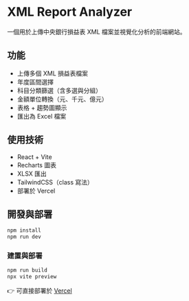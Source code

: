 # XML Report Analyzer

一個用於上傳中央銀行損益表 XML 檔案並視覺化分析的前端網站。

## 功能

- 上傳多個 XML 損益表檔案
- 年度區間選擇
- 科目分類篩選（含多選與分組）
- 金額單位轉換（元、千元、億元）
- 表格 + 趨勢圖顯示
- 匯出為 Excel 檔案

## 使用技術

- React + Vite
- Recharts 圖表
- XLSX 匯出
- TailwindCSS（class 寫法）
- 部署於 Vercel

## 開發與部署

```bash
npm install
npm run dev
```

### 建置與部署
```bash
npm run build
npx vite preview
```

👉 可直接部署於 [Vercel](https://vercel.com)
